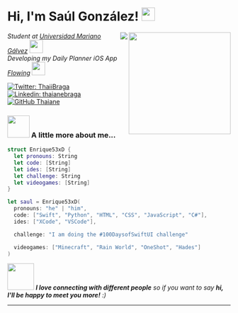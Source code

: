 <h1> Hi, I'm Saúl González! <img src="https://media.tenor.com/elhnQfoqWfAAAAAi/raccon-bigracc.gif" width="30"></h1>



<img align='right' src="https://media.tenor.com/NkYHbpuuLxsAAAAi/racoon-pedro.gif" width="230">


<p >
  
<a href="https://spotify-github-profile.vercel.app/api/view?uid=4lk7r9kx7z23339wyehcuxz7m&redirect=true">
  
  <img src="https://spotify-github-profile.vercel.app/api/view?uid=4lk7r9kx7z23339wyehcuxz7m&cover_image=true&theme=novatorem&show_offline=false&background_color=000000&interchange=true&bar_color=53b14f&bar_color_cover=false"  align="right">

  
</a>
 
  <em >
    Student at <a href="https://umg.edu.gt">Universidad Mariano Gálvez</a>
    <img src="https://media.giphy.com/media/fYSnHlufseco8Fh93Z/giphy.gif" width="30">
    </br>
    Developing my Daily Planner iOS App <a href="https://github.com/Enrique53xD/Flowing">Flowing</a>
    <img src="https://media.giphy.com/media/WUlplcMpOCEmTGBtBW/giphy.gif" width="30"> 
  </em>
  
  
  
</p>



[![Twitter: ThaiiBraga](https://img.shields.io/twitter/follow/ThaiiBraga?style=social)](https://twitter.com/ThaiiBraga)
[![Linkedin: thaianebraga](https://img.shields.io/badge/-thaianebraga-blue?style=flat-square&logo=Linkedin&logoColor=white&link=https://www.linkedin.com/in/thaianebraga/)](https://www.linkedin.com/in/thaianebraga/)
[![GitHub Thaiane](https://img.shields.io/github/followers/thaiane?label=follow&style=social)](https://github.com/Thaiane)


### <img src="https://media.giphy.com/media/VgCDAzcKvsR6OM0uWg/giphy.gif" width="50"> A little more about me...  

```swift
struct Enrique53xD {
  let pronouns: String
  let code: [String]
  let ides: [String]
  let challenge: String
  let videogames: [String]
}

let saul = Enrique53xD(
  pronouns: "he" | "him",
  code: ["Swift", "Python", "HTML", "CSS", "JavaScript", "C#"],
  ides: ["XCode", "VSCode"],

  challenge: "I am doing the #100DaysofSwiftUI challenge"

  videogames: ["Minecraft", "Rain World", "OneShot", "Hades"]
)
```

<img src="https://media.giphy.com/media/LnQjpWaON8nhr21vNW/giphy.gif" width="60"> <em><b>I love connecting with different people</b> so if you want to say <b>hi, I'll be happy to meet you more!</b> :)</em>

---
